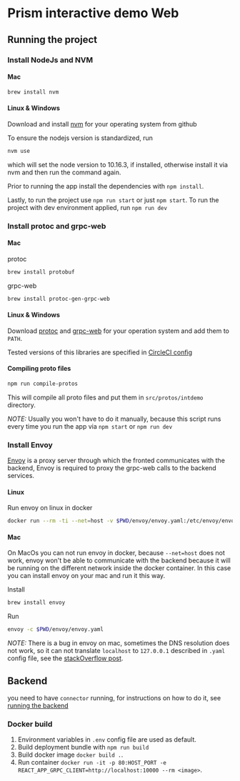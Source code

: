 # Prism interactive demo Web

## Running the project

### Install NodeJs and NVM

#### Mac

```bash
brew install nvm
```
#### Linux & Windows

Download and install [nvm](https://github.com/nvm-sh/nvm) for your operating system from github

To ensure the nodejs version is standardized, run

```bash
nvm use
```
which will set the node version to 10.16.3, if installed, otherwise install it via nvm and then run the command again.

Prior to running the app install the dependencies with `npm install`.


Lastly, to run the project use `npm run start` or just `npm start`.
To run the project with dev environment applied, run `npm run dev`

### Install protoc and grpc-web

#### Mac
protoc

```bash
brew install protobuf
```
grpc-web
```bash
brew install protoc-gen-grpc-web
```

#### Linux & Windows

Download [protoc](https://github.com/protocolbuffers/protobuf/releases) and [grpc-web](https://github.com/grpc/grpc-web/releases) for your operation system and add them to `PATH`.

Tested versions of this libraries are specified in [CircleCI config](../.circleci/config.yml)

#### Compiling proto files

```bash
npm run compile-protos
```
This will compile all proto files and put them in `src/protos/intdemo` directory.

*NOTE:* Usually you won't have to do it manually, because this script runs every time you run the app via `npm start` or `npm run dev`

### Install Envoy

[Envoy](https://www.envoyproxy.io/) is a proxy server through which the fronted communicates with the backend, Envoy is required to proxy the grpc-web calls to the backend services.

#### Linux

Run envoy on linux in docker

```bash
docker run --rm -ti --net=host -v $PWD/envoy/envoy.yaml:/etc/envoy/envoy.yaml envoyproxy/envoy:v1.16-latest
```

#### Mac

On MacOs you can not run envoy in docker, because `--net=host` does not work, envoy won't be able to communicate with the backend because it will be running on the different network inside the docker container. In this case you can install envoy on your mac and run it this way.

Install

```bash
brew install envoy
```

Run

```bash
envoy -c $PWD/envoy/envoy.yaml
```
*NOTE:* There is a bug in envoy on mac, sometimes the DNS resolution does not work, so it can not translate `localhost` to `127.0.0.1` described in `.yaml` config file, see the [stackOverflow post](https://stackoverflow.com/questions/66910297/envoy-assert-failure-interface-index-0).


## Backend

you need to have `connector` running, for instructions on how to do it, see [running the backend](../prism-backend/README.md#run-services)

### Docker build

1. Environment variables in `.env` config file are used as default.
1. Build deployment bundle with `npm run build`
1. Build docker image `docker build .`.
1. Run container `docker run -it -p 80:HOST_PORT -e REACT_APP_GRPC_CLIENT=http://localhost:10000 --rm <image>`.
